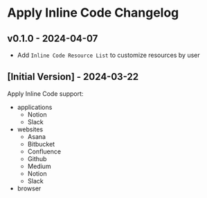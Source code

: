 # Apply Inline Code Changelog

## v0.1.0 - 2024-04-07

- Add `Inline Code Resource List` to customize resources by user

## [Initial Version] - 2024-03-22

Apply Inline Code support:

- applications
  - Notion
  - Slack
- websites
  - Asana
  - Bitbucket
  - Confluence
  - Github
  - Medium
  - Notion
  - Slack
- browser
